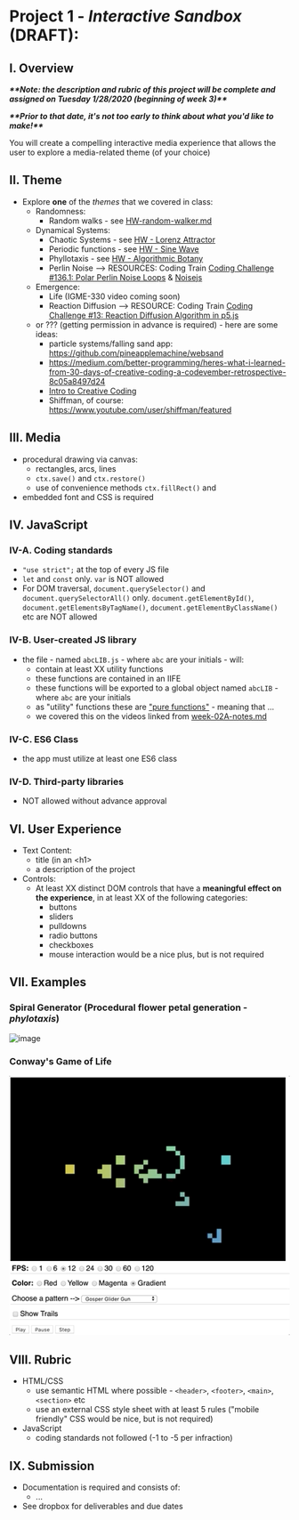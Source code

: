 # Project 1 - *Interactive Sandbox* (DRAFT):

## I. Overview

***\*\*Note: the description and rubric of this project will be complete and assigned on Tuesday 1/28/2020 (beginning of week 3)\*\****

***\*\*Prior to that date, it's not too early to think about what you'd like to make!\*\****

You will create a compelling interactive media experience that allows the user to explore a media-related theme (of your choice)

## II. Theme
- Explore **one** of the *themes* that we covered in class:
  - Randomness:
    - Random walks - see [HW-random-walker.md](https://github.com/tonethar/IGME-330-Master/blob/master/notes/HW-random-walker.md)
  - Dynamical Systems:
    - Chaotic Systems - see [HW - Lorenz Attractor](https://github.com/tonethar/IGME-330-Master/blob/master/notes/HW-lorenz-attractor.md)
    - Periodic functions - see [HW - Sine Wave](https://github.com/tonethar/IGME-330-Master/blob/master/notes/HW-sine-wave.md)
    - Phyllotaxis - see [HW - Algorithmic Botany](https://github.com/tonethar/IGME-330-Master/blob/master/notes/HW-algorithmic-botany.md)
    - Perlin Noise --> RESOURCES: Coding Train [Coding Challenge #136.1: Polar Perlin Noise Loops](https://www.youtube.com/watch?v=ZI1dmHv3MeM) & [Noisejs](https://github.com/josephg/noisejs)
  - Emergence:
    - Life (IGME-330 video coming soon)
    - Reaction Diffusion --> RESOURCE: Coding Train [Coding Challenge #13: Reaction Diffusion Algorithm in p5.js](https://www.youtube.com/watch?v=BV9ny785UNc&t=1431s)
  - or ??? (getting permission in advance is required) - here are some ideas:
    - particle systems/falling sand app: https://github.com/pineapplemachine/websand
    - https://medium.com/better-programming/heres-what-i-learned-from-30-days-of-creative-coding-a-codevember-retrospective-8c05a8497d24
    - [Intro to Creative Coding](https://github.com/mattdesl/workshop-p5-intro/blob/master/README.md)
    - Shiffman, of course: https://www.youtube.com/user/shiffman/featured
    

## III. Media
- procedural drawing via canvas:
  - rectangles, arcs, lines
  - `ctx.save()` and `ctx.restore()`
  - use of convenience methods `ctx.fillRect()` and 
- embedded font and CSS is required

## IV. JavaScript

### IV-A. Coding standards
- `"use strict";` at the top of every JS file
- `let` and `const` only. `var` is NOT allowed
- For DOM traversal, `document.querySelector()` and `document.querySelectorAll()` only. `document.getElementById()`, `document.getElementsByTagName()`, `document.getElementByClassName()` etc are NOT allowed

### IV-B. User-created JS library
- the file - named `abcLIB.js` - where `abc` are your initials - will:
  - contain at least XX utility functions
  - these functions are contained in an IIFE
  - these functions will be exported to a global object named `abcLIB` - where `abc` are your initials
  - as "utility" functions these are ["pure functions"](https://en.wikipedia.org/wiki/Pure_function) - meaning that ...
  - we covered this on the videos linked from [week-02A-notes.md](../weekly/week-02A-notes.md)
  
### IV-C. ES6 Class
- the app must utilize at least one ES6 class

### IV-D. Third-party libraries
- NOT allowed without advance approval
  

## VI. User Experience
- Text Content:
  - title (in an &lt;h1></h1>
  - a description of the project
- Controls:
  - At least XX distinct DOM controls that have a **meaningful effect on the experience**, in at least XX of the following categories:
    - buttons
    - sliders
    - pulldowns
    - radio buttons
    - checkboxes
    - mouse interaction would be a nice plus, but is not required


## VII. Examples

### Spiral Generator (Procedural flower petal generation - *phylotaxis*)

![image](_images/spiral-generator.gif)

### Conway's Game of Life

![image](_images/life-example.gif)

## VIII. Rubric

- HTML/CSS
  - use semantic HTML where possible - `<header>`, `<footer>`, `<main>`, `<section>` etc
  - use an external CSS style sheet with at least 5 rules ("mobile friendly" CSS would be nice, but is not required)
- JavaScript
  - coding standards not followed (-1 to -5 per infraction)


## IX. Submission
- Documentation is required and consists of:
  - ...
- See dropbox for deliverables and due dates
